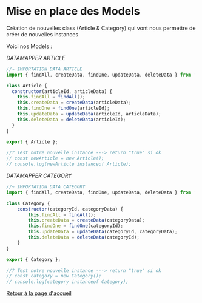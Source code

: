 # Mise en place des Models

Création de nouvelles class (Article & Category) qui vont nous permettre de créer de nouvelles instances

Voici nos Models :

*DATAMAPPER ARTICLE*

```js
//~ IMPORTATION DATA ARTICLE
import { findAll, createData, findOne, updateData, deleteData } from '../datamapper/article.js';

class Article {
  constructor(articleId, articleData) {
    this.findAll = findAll();
    this.createData = createData(articleData);
    this.findOne = findOne(articleId);
    this.updateData = updateData(articleId, articleData);
    this.deleteData = deleteData(articleId);
  }
}

export { Article };

//? Test notre nouvelle instance ---> return "true" si ok
// const newArticle = new Article();
// console.log(newArticle instanceof Article);
```

*DATAMAPPER CATEGORY*


```js
//~ IMPORTATION DATA CATEGORY
import { findAll, createData, findOne, updateData, deleteData } from '../datamapper/category.js';

class Category {
    constructor(categoryId, categoryData) {
        this.findAll = findAll();
        this.createData = createData(categoryData);
        this.findOne = findOne(categoryId);
        this.updateData = updateData(categoryId, categoryData);
        this.deleteData = deleteData(categoryId);
    }
}

export { Category };

//? Test notre nouvelle instance ---> return "true" si ok
// const category = new Category();
// console.log(category instanceof Category);
```

[Retour à la page d'accueil](../README.md)